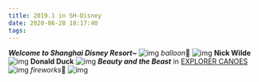 ```yaml
---
title: 2019.1 in SH-Disney
date: 2020-06-28 18:17:40
tags:
---
```

***Welcome to Shanghai Disney Resort~***
![img](https://i.loli.net/2020/06/28/OKXgbnCxy64uhfs.jpg)
*balloon*🎈
![img](https://i.loli.net/2020/06/28/JgPp6SKneqxDTvh.jpg)
**Nick Wilde**
![img](https://i.loli.net/2020/06/28/ehwYI1XOBEMpatg.jpg)
**Donald Duck**
![img](https://i.loli.net/2020/06/28/K5hyzTCYnEwAUMd.jpg)
***Beauty and the Beast*** in [EXPLORER CANOES](https://www.shanghaidisneyresort.com/attractions/explorer-canoes/)
![img](https://i.loli.net/2020/06/28/VdZlX25hQs7NSC4.jpg)
*fireworks*🎇
![img](https://i.loli.net/2020/06/28/VCPeQ9Ua4NzkhAr.jpg)
